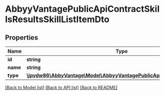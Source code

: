 # AbbyyVantagePublicApiContractSkillsResultsSkillListItemDto

## Properties
Name | Type | Description | Notes
------------ | ------------- | ------------- | -------------
**id** | **string** |  | [optional] 
**name** | **string** |  | [optional] 
**type** | [**\jpvdw86\AbbyVantage\Model\AbbyyVantagePublicApiContractSkillsSkillType**](AbbyyVantagePublicApiContractSkillsSkillType.md) |  | [optional] 

[[Back to Model list]](../../README.md#documentation-for-models) [[Back to API list]](../../README.md#documentation-for-api-endpoints) [[Back to README]](../../README.md)

